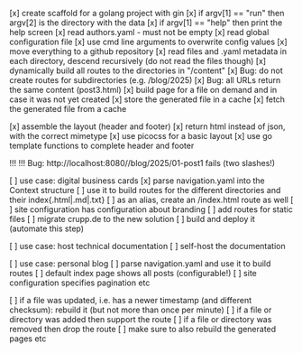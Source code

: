 [x] create scaffold for a golang project with gin
[x] if argv[1] == "run" then argv[2] is the directory with the data
[x] if argv[1] == "help" then print the help screen
[x] read authors.yaml - must not be empty
[x] read global configuration file
[x] use cmd line arguments to overwrite config values
[x] move everything to a github repository
[x] read files and .yaml metadata in each directory, descend recursively
    (do not read the files though)
[x] dynamically build all routes to the directories in "/content"
[x] Bug: do not create routes for subdirectories (e.g. /blog/2025)
[x] Bug: all URLs return the same content (post3.html)
[x] build page for a file on demand and in case it was not yet created
[x] store the generated file in a cache
[x] fetch the generated file from a cache

[x] assemble the layout (header and footer)
[x] return html instead of json, with the correct mimetype
[x] use picocss for a basic layout
[x] use go template functions to complete header and footer

!!!
!!! Bug: http://localhost:8080//blog/2025/01-post1 fails (two slashes!)

[ ] use case: digital business cards
    [x] parse navigation.yaml into the Context structure
    [ ] use it to build routes for the different directories and
        their index{.html|.md|.txt}
    [ ] as an alias, create an /index.html route as well
    [ ] site configuration has configuration about branding
    [ ] add routes for static files
    [ ] migrate crupp.de to the new solution
    [ ] build and deploy it (automate this step)

[ ] use case: host technical documentation
    [ ] self-host the documentation

[ ] use case: personal blog
    [ ] parse navigation.yaml and use it to build routes
    [ ] default index page shows all posts (configurable!)
    [ ] site configuration specifies pagination etc

[ ] if a file was updated, i.e. has a newer timestamp (and different checksum):
    rebuild it (but not more than once per minute)
[ ] if a file or directory was added then support the route
[ ] if a file or directory was removed then drop the route
[ ] make sure to also rebuild the generated pages etc
